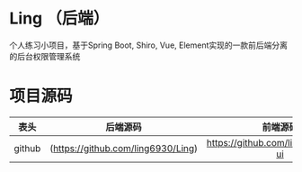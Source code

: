 # Ling （后端）
个人练习小项目，基于Spring Boot, Shiro, Vue, Element实现的一款前后端分离的后台权限管理系统

# 项目源码

 表头|后端源码|前端源码
  ---| :--:  | :--:
github|(https://github.com/ling6930/Ling)|https://github.com/ling6930/Ling-ui

